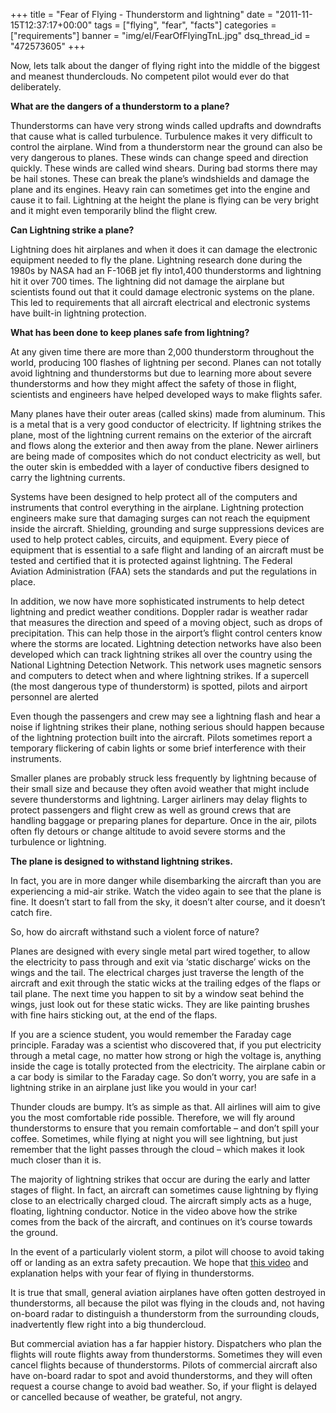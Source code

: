 +++
title = "Fear of Flying - Thunderstorm and lightning"
date = "2011-11-15T12:37:17+00:00"
tags = ["flying", "fear", "facts"]
categories = ["requirements"]
banner = "img/el/FearOfFlyingTnL.jpg"
dsq_thread_id = "472573605"
+++

Now, lets talk about the danger of flying right into the middle of the biggest and meanest thunderclouds. No competent pilot would ever do that deliberately.

**What are the dangers of a thunderstorm to a plane?**

Thunderstorms can have very strong winds called updrafts and downdrafts that cause what is called turbulence. Turbulence makes it very difficult to control the airplane. Wind from a thunderstorm near the ground can also be very dangerous to planes. These winds can change speed and direction quickly. These winds are called wind shears. During bad storms there may be hail stones. These can break the plane&#8217;s windshields and damage the plane and its engines. Heavy rain can sometimes get into the engine and cause it to fail. Lightning at the height the plane is flying can be very bright and it might even temporarily blind the flight crew.

**Can Lightning strike a plane?**

Lightning does hit airplanes and when it does it can damage the electronic equipment needed to fly the plane. Lightning research done during the 1980s by NASA had an F-106B jet fly into1,400 thunderstorms and lightning hit it over 700 times. The lightning did not damage the airplane but scientists found out that it could damage electronic systems on the plane. This led to requirements that all aircraft electrical and electronic systems have built-in lightning protection.

**What has been done to keep planes safe from lightning?**

At any given time there are more than 2,000 thunderstorm throughout the world, producing 100 flashes of lightning per second. Planes can not totally avoid lightning and thunderstorms but due to learning more about severe thunderstorms and how they might affect the safety of those in flight, scientists and engineers have helped developed ways to make flights safer.

Many planes have their outer areas (called skins) made from aluminum. This is a metal that is a very good conductor of electricity. If lightning strikes the plane, most of the lightning current remains on the exterior of the aircraft and flows along the exterior and then away from the plane. Newer airliners are being made of composites which do not conduct electricity as well, but the outer skin is embedded with a layer of conductive fibers designed to carry the lightning currents.

Systems have been designed to help protect all of the computers and instruments that control everything in the airplane. Lightning protection engineers make sure that damaging surges can not reach the equipment inside the aircraft. Shielding, grounding and surge suppressions devices are used to help protect cables, circuits, and equipment. Every piece of equipment that is essential to a safe flight and landing of an aircraft must be tested and certified that it is protected against lightning. The Federal Aviation Administration (FAA) sets the standards and put the regulations in place.

In addition, we now have more sophisticated instruments to help detect lightning and predict weather conditions. Doppler radar is weather radar that measures the direction and speed of a moving object, such as drops of precipitation. This can help those in the airport&#8217;s flight control centers know where the storms are located. Lightning detection networks have also been developed which can track lightning strikes all over the country using the National Lightning Detection Network. This network uses magnetic sensors and computers to detect when and where lightning strikes. If a supercell (the most dangerous type of thunderstorm) is spotted, pilots and airport personnel are alerted

Even though the passengers and crew may see a lightning flash and hear a noise if lightning strikes their plane, nothing serious should happen because of the lightning protection built into the aircraft. Pilots sometimes report a temporary flickering of cabin lights or some brief interference with their instruments.

Smaller planes are probably struck less frequently by lightning because of their small size and because they often avoid weather that might include severe thunderstorms and lightning. Larger airliners may delay flights to protect passengers and flight crew as well as ground crews that are handling baggage or preparing planes for departure. Once in the air, pilots often fly detours or change altitude to avoid severe storms and the turbulence or lightning.

**The plane is designed to withstand lightning strikes.**

In fact, you are in more danger while disembarking the aircraft than you are experiencing a mid-air strike. Watch the video again to see that the plane is fine. It doesn’t start to fall from the sky, it doesn’t alter course, and it doesn’t catch fire.

So, how do aircraft withstand such a violent force of nature?

Planes are designed with every single metal part wired together, to allow the electricity to pass through and exit via ‘static discharge’ wicks on the wings and the tail. The electrical charges just traverse the length of the aircraft and exit through the static wicks at the trailing edges of the flaps or tail plane. The next time you happen to sit by a window seat behind the wings, just look out for these static wicks. They are like painting brushes with fine hairs sticking out, at the end of the flaps.

If you are a science student, you would remember the Faraday cage principle. Faraday was a scientist who discovered that, if you put electricity through a metal cage, no matter how strong or high the voltage is, anything inside the cage is totally protected from the electricity. The airplane cabin or a car body is similar to the Faraday cage. So don&#8217;t worry, you are safe in a lightning strike in an airplane just like you would in your car!

Thunder clouds are bumpy. It’s as simple as that. All airlines will aim to give you the most comfortable ride possible. Therefore, we will fly around thunderstorms to ensure that you remain comfortable – and don’t spill your coffee. Sometimes, while flying at night you will see lightning, but just remember that the light passes through the cloud – which makes it look much closer than it is.

The majority of lightning strikes that occur are during the early and latter stages of flight. In fact, an aircraft can sometimes cause lightning by flying close to an electrically charged cloud. The aircraft simply acts as a huge, floating, lightning conductor. Notice in the video above how the strike comes from the back of the aircraft, and continues on it’s course towards the ground.

In the event of a particularly violent storm, a pilot will choose to avoid taking off or landing as an extra safety precaution. We hope that <a href="http://www.youtube.com/watch?v=036hpBvjoQw&feature=player_embedded" target="_blank">this video</a> and explanation helps with your fear of flying in thunderstorms.


It is true that small, general aviation airplanes have often gotten destroyed in thunderstorms, all because the pilot was flying in the clouds and, not having on-board radar to distinguish a thunderstorm from the surrounding clouds, inadvertently flew right into a big thundercloud.

But commercial aviation has a far happier history. Dispatchers who plan the flights will route flights away from thunderstorms. Sometimes they will even cancel flights because of thunderstorms. Pilots of commercial aircraft also have on-board radar to spot and avoid thunderstorms, and they will often request a course change to avoid bad weather. So, if your flight is delayed or cancelled because of weather, be grateful, not angry.
